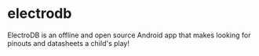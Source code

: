 # electrodb
ElectroDB is an offline and open source Android app that makes looking for pinouts and datasheets a child's play!
